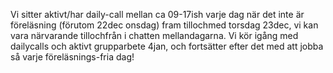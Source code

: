 Vi sitter aktivt/har daily-call mellan ca 09-17ish varje dag när det inte är föreläsning (förutom 22dec onsdag) fram tillochmed torsdag 23dec, vi kan vara närvarande tillochfrån 
i chatten mellandagarna. Vi kör igång med dailycalls och aktivt grupparbete 4jan, och fortsätter efter det med att jobba så varje föreläsnings-fria dag!


